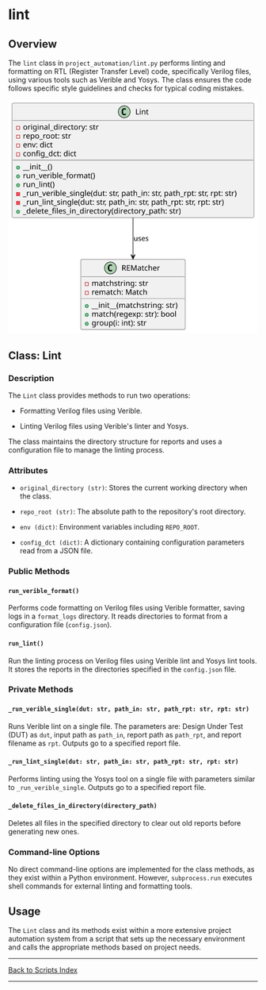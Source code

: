 # lint

## Overview

The `lint` class in `project_automation/lint.py` performs linting and formatting on RTL (Register Transfer Level) code, specifically Verilog files, using various tools such as Verible and Yosys. The class ensures the code follows specific style guidelines and checks for typical coding mistakes.

![Lint UML](../../images_scripts_uml/ProjAuto_LintClass.svg)

## Class: Lint

### Description

The `Lint` class provides methods to run two operations:

- Formatting Verilog files using Verible.

- Linting Verilog files using Verible's linter and Yosys.

The class maintains the directory structure for reports and uses a configuration file to manage the linting process.

### Attributes

- `original_directory (str)`: Stores the current working directory when the class.

- `repo_root (str)`: The absolute path to the repository's root directory.

- `env (dict)`: Environment variables including `REPO_ROOT`.

- `config_dct (dict)`: A dictionary containing configuration parameters read from a JSON file.

### Public Methods

#### `run_verible_format()`

Performs code formatting on Verilog files using Verible formatter, saving logs in a `format_logs` directory. It reads directories to format from a configuration file (`config.json`).

#### `run_lint()`

Run the linting process on Verilog files using Verible lint and Yosys lint tools. It stores the reports in the directories specified in the `config.json` file.

### Private Methods

#### `_run_verible_single(dut: str, path_in: str, path_rpt: str, rpt: str)`

Runs Verible lint on a single file. The parameters are: Design Under Test (DUT) as `dut`, input path as `path_in`, report path as `path_rpt`, and report filename as `rpt`. Outputs go to a specified report file.

#### `_run_lint_single(dut: str, path_in: str, path_rpt: str, rpt: str)`

Performs linting using the Yosys tool on a single file with parameters similar to `_run_verible_single`. Outputs go to a specified report file.

#### `_delete_files_in_directory(directory_path)`

Deletes all files in the specified directory to clear out old reports before generating new ones.

### Command-line Options

No direct command-line options are implemented for the class methods, as they exist within a Python environment. However, `subprocess.run` executes shell commands for external linting and formatting tools.

## Usage

The `Lint` class and its methods exist within a more extensive project automation system from a script that sets up the necessary environment and calls the appropriate methods based on project needs.

---

[Back to Scripts Index](index.md)

---
